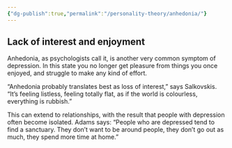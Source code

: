 ```yaml
---
{"dg-publish":true,"permalink":"/personality-theory/anhedonia/"}
---
```



## Lack of interest and enjoyment

Anhedonia, as psychologists call it, is another very common symptom of depression. In this state you no longer get pleasure from things you once enjoyed, and struggle to make any kind of effort.

“Anhedonia probably translates best as loss of interest,” says Salkovskis. “It’s feeling listless, feeling totally flat, as if the world is colourless, everything is rubbish.”

This can extend to relationships, with the result that people with depression often become isolated. Adams says: “People who are depressed tend to find a sanctuary. They don’t want to be around people, they don’t go out as much, they spend more time at home.”